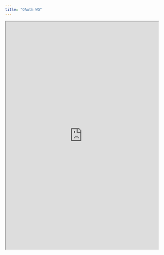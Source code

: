 ```yaml
---
title: "OAuth WG"
---
```



<iframe height="750" width="100%" src="https://ewelton.github.io/ktest/wiki.html#OAuth%20WG"></iframe>
